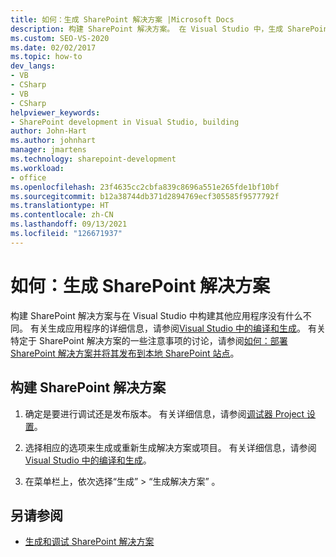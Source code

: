 ```yaml
---
title: 如何：生成 SharePoint 解决方案 |Microsoft Docs
description: 构建 SharePoint 解决方案。 在 Visual Studio 中，生成 SharePoint 解决方案不同于生成其他应用程序。
ms.custom: SEO-VS-2020
ms.date: 02/02/2017
ms.topic: how-to
dev_langs:
- VB
- CSharp
- VB
- CSharp
helpviewer_keywords:
- SharePoint development in Visual Studio, building
author: John-Hart
ms.author: johnhart
manager: jmartens
ms.technology: sharepoint-development
ms.workload:
- office
ms.openlocfilehash: 23f4635cc2cbfa839c8696a551e265fde1bf10bf
ms.sourcegitcommit: b12a38744db371d2894769ecf305585f9577792f
ms.translationtype: HT
ms.contentlocale: zh-CN
ms.lasthandoff: 09/13/2021
ms.locfileid: "126671937"
---
```

# <a name="how-to-build-sharepoint-solutions"></a>如何：生成 SharePoint 解决方案

构建 SharePoint 解决方案与在 Visual Studio 中构建其他应用程序没有什么不同。 有关生成应用程序的详细信息，请参阅[Visual Studio 中的编译和生成](../ide/compiling-and-building-in-visual-studio.md)。 有关特定于 SharePoint 解决方案的一些注意事项的讨论，请参阅[如何：部署 SharePoint 解决方案并将其发布到本地 SharePoint 站点](../sharepoint/how-to-deploy-and-publish-a-sharepoint-solution-to-a-local-sharepoint-site.md)。

## <a name="to-build-sharepoint-solutions"></a>构建 SharePoint 解决方案

1. 确定是要进行调试还是发布版本。 有关详细信息，请参阅[调试器 Project 设置](../debugger/debugger-project-settings.md)。

2. 选择相应的选项来生成或重新生成解决方案或项目。 有关详细信息，请参阅[Visual Studio 中的编译和生成](../ide/compiling-and-building-in-visual-studio.md)。

3. 在菜单栏上，依次选择“生成” > “生成解决方案”   。

## <a name="see-also"></a>另请参阅

- [生成和调试 SharePoint 解决方案](../sharepoint/building-and-debugging-sharepoint-solutions.md)
